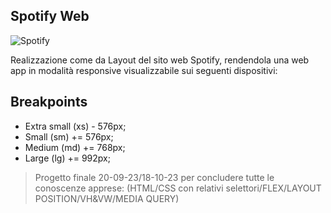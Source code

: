 ## Spotify Web

![Spotify](https://ritalinboy.com/app/uploads/2022/05/148-1487614_spotify-logo-small-spotify-logo-transparent-hd-png-300x247.png)

Realizzazione come da Layout del sito web Spotify, rendendola una web app in modalità responsive visualizzabile sui seguenti dispositivi:

## Breakpoints

- Extra small (xs) - 576px;
- Small (sm) += 576px;
- Medium (md) += 768px;
- Large (lg) += 992px;

> Progetto finale 20-09-23/18-10-23 per concludere tutte le conoscenze apprese: 
(HTML/CSS con relativi selettori/FLEX/LAYOUT POSITION/VH&VW/MEDIA QUERY)
